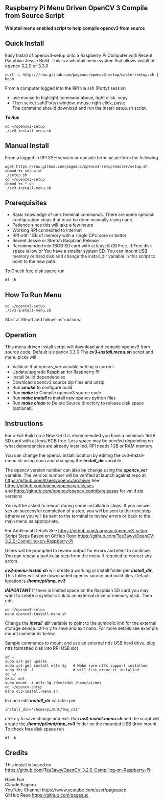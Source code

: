 ## Raspberry Pi Menu Driven OpenCV 3 Compile from Source Script
#### Whiptail menu enabled script to help compile opencv3 from source  

## Quick Install   
Easy Install of opencv3-setup onto a Raspberry Pi Computer with Recent Raspbian Jessie Build.
This is a whiptail menu system that allows install of opencv 3.2.0 or 3.3.0

    curl -L https://raw.github.com/pageauc/opencv3-setup/master/setup.sh | bash

From a computer logged into the RPI via ssh (Putty) session      
* use mouse to highlight command above, right click, copy.     
*  Then select ssh(Putty) window, mouse right click, paste.   
The command should download and run the install setup.sh script.

***To Run***

    cd ~/opencv3-setup
    ./cv3-install-menu.sh

## Manual Install   
From a logged in RPI SSH session or console terminal perform the following.

    wget https://raw.github.com/pageauc/opencv3-setup/master/setup.sh
    chmod +x setup.sh
    ./setup.sh
    cd ~/opencv3-setup
    chmod +x *.sh
    ./cv3-install-menu.sh

## Prerequisites

* Basic knowledge of unix terminal commands.
There are some optional configuration steps that 
must be done manually using nano.  
* Patience since this will take a few hours  
* Working RPI connected to Internet
* RPI with 1GB of memory with a single CPU core or better
* Recent Jessie or Stretch Raspbian Release
* Recommended min 16GB SD card with at least 6 GB Free.
If Free disk space is low or You have a smaller system SD.
You can mount USB memory or hard disk and change the
install_dir variable in this script to point to the new path.
  
To Check free disk space run

    df -h

## How To Run Menu

    cd ~/opencv3-setup
    ./cv3-install-menu.sh

Start at Step 1 and follow instructions.

## Operation
This menu driven install script will download and
compile opencv3 from source code. Default is opencv 3.3.0
The ***cv3-install.menu.sh*** script and menu picks will

* Validate that opencv_ver variable setting is correct 
* Update/upgrade Raspbian for Raspberry Pi
* Install build dependencies
* Download opencv3 source zip files and unzip
* Run ***cmake*** to configure build
* Run ***make*** to Compile opencv3 source code
* Run ***make install*** to install new opencv python files
* Run ***make clean*** to Delete Source directory to release disk space (optional). 

## Instructions
For a Full Build on a New OS
It is recommended you have a minimum 16GB SD card with at least 6GB free.
Less space may be needed depending on what dependencies are already
installed. RPI needs 1GB or RAM memory 

You can change the opencv install location by editing 
the cv3-install-menu.sh using nano and changing the
***install_dir*** variable.

The opencv version number can also be change using the
***opencv_ver*** variable.  The version number will be verified at launch
against repo at https://github.com/Itseez/opencv/archive/
See  https://github.com/opencv/opencv/releases     
and https://github.com/opencv/opencv_contrib/releases for valid zip versions    

You will be asked to reboot during some installation steps.
If you answer yes on successful completion of a step, you will be
sent to the next step otherwise you will be sent to the terminal
to review errors or back to the main menu as appropriate.

For Additional Details See https://github.com/pageauc/opencv3-setup
Script Steps Based on GitHub Repo
https://github.com/Tes3awy/OpenCV-3.2.0-Compiling-on-Raspberry-Pi

Users will be prompted to review output for errors and elect to continue.  You can repeat a
particular step from the menu if required to correct any errors.

***cv3-menu-install.sh*** will create a working or install folder per
***install_dir***. This folder will store downloaded opencv source
and build files. Default location is ***/home/pi/tmp_cv3*** 
 
***IMPORTANT*** If there is limited space on the Raspbian SD card
you may want to create a symbolic link to an external drive
or memory stick.  Then edit 

    cd ~/opencv3-setup
    nano opencv3-install-menu.sh   

Change the ***install_dir*** variable to point to the symbolic link
for the external storage device.  ctrl-x y to save and exit nano. 
For more details see example mount commands below.

Sample commands to mount and use an external ntfs USB hard drive.
plug ntfs formatted disk into RPI USB slot

    cd ~
    sudo apt-get update
    sudo apt-get install ntfs-3g   # Make sure ntfs support installed
    sudo fdisk -l                  # will list drive if installed
    cd ~/
    mkdir mnt
    sudo mount -t ntfs-3g /dev/sda1 /home/pi/mnt
    cd ~/opencv-setup
    nano cv3-install-menu.sh

In nano edit ***install_dir*** variable per

    install_dir='/home/pi/mnt/tmp_cv3'

ctrl-x y to save change and exit. Run ***cv3-install.menu.sh***
and the script will create the ***/home/pi/mnt/tmp_cv3*** folder
on the mounted USB drive mount. To check free disk space run

    df -h 
    
## Credits
This install is based on   
https://github.com/Tes3awy/OpenCV-3.2.0-Compiling-on-Raspberry-Pi    
 
Have Fun   
Claude Pageau    
YouTube Channel https://www.youtube.com/user/pageaucp   
GitHub Repo https://github.com/pageauc

